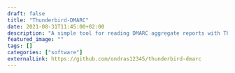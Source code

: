 ```yaml
---
draft: false
title: "Thunderbird-DMARC"
date: 2021-08-31T11:45:00+02:00
description: "A simple tool for reading DMARC aggregate reports with Thunderbird"
featured_image: ""
tags: []
categories: ["software"]
externalLink: https://github.com/ondras12345/thunderbird-dmarc
---
```


